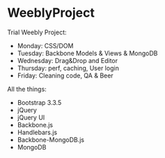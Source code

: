 # WeeblyProject
Trial Weebly Project:

- Monday:  CSS/DOM
- Tuesday: Backbone Models & Views & MongoDB
- Wednesday: Drag&Drop and Editor
- Thursday: perf, caching, User login
- Friday: Cleaning code, QA & Beer


All the things:

- Bootstrap 3.3.5
- jQuery 
- jQuery UI
- Backbone.js
- Handlebars.js
- Backbone-MongoDB.js
- MongoDB
